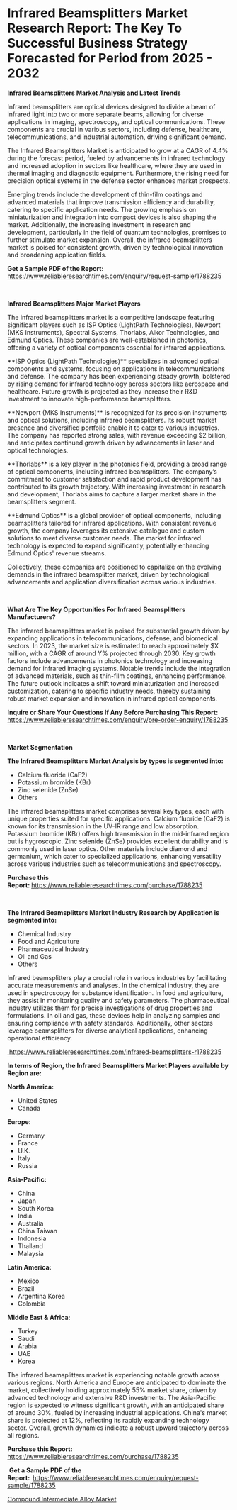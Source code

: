 <p><h1>Infrared Beamsplitters Market Research Report: The Key To Successful Business Strategy Forecasted for Period from 2025 - 2032</h1></p><p><strong>Infrared Beamsplitters Market Analysis and Latest Trends</strong></p>
<p><p>Infrared beamsplitters are optical devices designed to divide a beam of infrared light into two or more separate beams, allowing for diverse applications in imaging, spectroscopy, and optical communications. These components are crucial in various sectors, including defense, healthcare, telecommunications, and industrial automation, driving significant demand.</p><p>The Infrared Beamsplitters Market is anticipated to grow at a CAGR of 4.4% during the forecast period, fueled by advancements in infrared technology and increased adoption in sectors like healthcare, where they are used in thermal imaging and diagnostic equipment. Furthermore, the rising need for precision optical systems in the defense sector enhances market prospects.</p><p>Emerging trends include the development of thin-film coatings and advanced materials that improve transmission efficiency and durability, catering to specific application needs. The growing emphasis on miniaturization and integration into compact devices is also shaping the market. Additionally, the increasing investment in research and development, particularly in the field of quantum technologies, promises to further stimulate market expansion. Overall, the infrared beamsplitters market is poised for consistent growth, driven by technological innovation and broadening application fields.</p></p>
<p><strong>Get a Sample PDF of the Report:&nbsp;</strong> <a href="https://www.reliableresearchtimes.com/enquiry/request-sample/1788235?utm_campaign=2263&utm_medium=2&utm_source=Github&utm_content=ia&utm_term=28022025&utm_id=infrared-beamsplitters">https://www.reliableresearchtimes.com/enquiry/request-sample/1788235</a></p>
<p>&nbsp;</p>
<p><strong>Infrared Beamsplitters Major Market Players</strong></p>
<p><p>The infrared beamsplitters market is a competitive landscape featuring significant players such as ISP Optics (LightPath Technologies), Newport (MKS Instruments), Spectral Systems, Thorlabs, Alkor Technologies, and Edmund Optics. These companies are well-established in photonics, offering a variety of optical components essential for infrared applications.</p><p>**ISP Optics (LightPath Technologies)** specializes in advanced optical components and systems, focusing on applications in telecommunications and defense. The company has been experiencing steady growth, bolstered by rising demand for infrared technology across sectors like aerospace and healthcare. Future growth is projected as they increase their R&D investment to innovate high-performance beamsplitters.</p><p>**Newport (MKS Instruments)** is recognized for its precision instruments and optical solutions, including infrared beamsplitters. Its robust market presence and diversified portfolio enable it to cater to various industries. The company has reported strong sales, with revenue exceeding $2 billion, and anticipates continued growth driven by advancements in laser and optical technologies.</p><p>**Thorlabs** is a key player in the photonics field, providing a broad range of optical components, including infrared beamsplitters. The company’s commitment to customer satisfaction and rapid product development has contributed to its growth trajectory. With increasing investment in research and development, Thorlabs aims to capture a larger market share in the beamsplitters segment.</p><p>**Edmund Optics** is a global provider of optical components, including beamsplitters tailored for infrared applications. With consistent revenue growth, the company leverages its extensive catalogue and custom solutions to meet diverse customer needs. The market for infrared technology is expected to expand significantly, potentially enhancing Edmund Optics' revenue streams.</p><p>Collectively, these companies are positioned to capitalize on the evolving demands in the infrared beamsplitter market, driven by technological advancements and application diversification across various industries.</p></p>
<p>&nbsp;</p>
<p><strong>What Are The Key Opportunities For Infrared Beamsplitters Manufacturers?</strong></p>
<p><p>The infrared beamsplitters market is poised for substantial growth driven by expanding applications in telecommunications, defense, and biomedical sectors. In 2023, the market size is estimated to reach approximately $X million, with a CAGR of around Y% projected through 2030. Key growth factors include advancements in photonics technology and increasing demand for infrared imaging systems. Notable trends include the integration of advanced materials, such as thin-film coatings, enhancing performance. The future outlook indicates a shift toward miniaturization and increased customization, catering to specific industry needs, thereby sustaining robust market expansion and innovation in infrared optical components.</p></p>
<p><strong>Inquire or Share Your Questions If Any Before Purchasing This Report:</strong> <a href="https://www.reliableresearchtimes.com/enquiry/pre-order-enquiry/1788235?utm_campaign=2263&utm_medium=2&utm_source=Github&utm_content=ia&utm_term=28022025&utm_id=infrared-beamsplitters">https://www.reliableresearchtimes.com/enquiry/pre-order-enquiry/1788235</a></p>
<p>&nbsp;</p>
<p><strong>Market Segmentation</strong></p>
<p><strong>The Infrared Beamsplitters Market Analysis by types is segmented into:</strong></p>
<p><ul><li>Calcium fluoride (CaF2)</li><li>Potassium bromide (KBr)</li><li>Zinc selenide (ZnSe)</li><li>Others</li></ul></p>
<p><p>The infrared beamsplitters market comprises several key types, each with unique properties suited for specific applications. Calcium fluoride (CaF2) is known for its transmission in the UV-IR range and low absorption. Potassium bromide (KBr) offers high transmission in the mid-infrared region but is hygroscopic. Zinc selenide (ZnSe) provides excellent durability and is commonly used in laser optics. Other materials include diamond and germanium, which cater to specialized applications, enhancing versatility across various industries such as telecommunications and spectroscopy.</p></p>
<p><strong>Purchase this Report:&nbsp;</strong><a href="https://www.reliableresearchtimes.com/purchase/1788235?utm_campaign=2263&utm_medium=2&utm_source=Github&utm_content=ia&utm_term=28022025&utm_id=infrared-beamsplitters">https://www.reliableresearchtimes.com/purchase/1788235</a></p>
<p>&nbsp;</p>
<p><strong>The Infrared Beamsplitters Market Industry Research by Application is segmented into:</strong></p>
<p><ul><li>Chemical Industry</li><li>Food and Agriculture</li><li>Pharmaceutical Industry</li><li>Oil and Gas</li><li>Others</li></ul></p>
<p><p>Infrared beamsplitters play a crucial role in various industries by facilitating accurate measurements and analyses. In the chemical industry, they are used in spectroscopy for substance identification. In food and agriculture, they assist in monitoring quality and safety parameters. The pharmaceutical industry utilizes them for precise investigations of drug properties and formulations. In oil and gas, these devices help in analyzing samples and ensuring compliance with safety standards. Additionally, other sectors leverage beamsplitters for diverse analytical applications, enhancing operational efficiency.</p></p>
<p><a href="https://www.reliableresearchtimes.com/infrared-beamsplitters-r1788235?utm_campaign=2263&utm_medium=2&utm_source=Github&utm_content=ia&utm_term=28022025&utm_id=infrared-beamsplitters">&nbsp;https://www.reliableresearchtimes.com/infrared-beamsplitters-r1788235</a></p>
<p><strong>In terms of Region, the Infrared Beamsplitters Market Players available by Region are:</strong></p>
<p>
    <p> <strong> North America: </strong>
        <ul>
            <li>United States</li>
            <li>Canada</li>
        </ul>
        </p> 
    <p> <strong> Europe: </strong>
        <ul>
            <li>Germany</li>
            <li>France</li>
            <li>U.K.</li>
            <li>Italy</li>
            <li>Russia</li>
        </ul>
        </p> 
    <p> <strong> Asia-Pacific: </strong>
        <ul>
            <li>China</li>
            <li>Japan</li>
            <li>South Korea</li>
            <li>India</li>
            <li>Australia</li>
            <li>China Taiwan</li>
            <li>Indonesia</li>
            <li>Thailand</li>
            <li>Malaysia</li>
        </ul>
        </p> 
    <p> <strong> Latin America: </strong>
        <ul>
            <li>Mexico</li>
            <li>Brazil</li>
            <li>Argentina Korea</li>
            <li>Colombia</li>
        </ul>
        </p> 
    <p> <strong> Middle East & Africa: </strong>
        <ul>
            <li>Turkey</li>
            <li>Saudi</li>
            <li>Arabia</li>
            <li>UAE</li>
            <li>Korea</li>
        </ul>
    </p>
    </p>
<p><p>The infrared beamsplitters market is experiencing notable growth across various regions. North America and Europe are anticipated to dominate the market, collectively holding approximately 55% market share, driven by advanced technology and extensive R&D investments. The Asia-Pacific region is expected to witness significant growth, with an anticipated share of around 30%, fueled by increasing industrial applications. China's market share is projected at 12%, reflecting its rapidly expanding technology sector. Overall, growth dynamics indicate a robust upward trajectory across all regions.</p></p>
<p><strong>Purchase this Report: </strong><a href="https://www.reliableresearchtimes.com/purchase/1788235?utm_campaign=2263&utm_medium=2&utm_source=Github&utm_content=ia&utm_term=28022025&utm_id=infrared-beamsplitters">https://www.reliableresearchtimes.com/purchase/1788235</a></p>
<p>&nbsp;<strong>Get a Sample PDF of the Report:&nbsp;&nbsp;</strong><a href="https://www.reliableresearchtimes.com/enquiry/request-sample/1788235?utm_campaign=2263&utm_medium=2&utm_source=Github&utm_content=ia&utm_term=28022025&utm_id=infrared-beamsplitters">https://www.reliableresearchtimes.com/enquiry/request-sample/1788235</a></p>
<p><strong></strong></p>
<p><p><a href="https://github.com/cezilfinerv9/Market-Research-Report-List-1/blob/main/compound-intermediate-alloy-market.md?utm_campaign=2263&utm_medium=2&utm_source=Github&utm_content=ia&utm_term=28022025&utm_id=infrared-beamsplitters">Compound Intermediate Alloy Market</a></p></p>